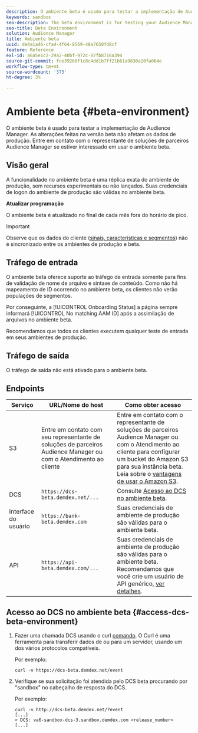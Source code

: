 ```yaml
---
description: O ambiente beta é usado para testar a implementação de Audience Manager. As alterações feitas na versão beta não afetam os dados de produção. Entre em contato com o representante de soluções de parceiros Audience Manager se estiver interessado em usar o ambiente beta.
keywords: sandbox
seo-description: The beta environment is for testing your Audience Manager implementation. Changes made in beta do not affect production data. Contact your Audience Manager Partner Solutions representative if you're interested in using the beta environment.
seo-title: Beta Environment
solution: Audience Manager
title: Ambiente beta
uuid: de4a1a46-cfa4-4f64-8569-48a7650fd8cf
feature: Reference
exl-id: a6a5e1c2-29a2-40bf-972c-87fb8716a394
source-git-commit: fce39268f1c8c4dd1b7ff21b61a9830a20fa0b4e
workflow-type: tm+mt
source-wordcount: '373'
ht-degree: 3%

---
```


# Ambiente beta {#beta-environment}

O ambiente beta é usado para testar a implementação de Audience Manager. As alterações feitas na versão beta não afetam os dados de produção. Entre em contato com o representante de soluções de parceiros Audience Manager se estiver interessado em usar o ambiente beta.

## Visão geral

A funcionalidade no ambiente beta é uma réplica exata do ambiente de produção, sem recursos experimentais ou não lançados. Suas credenciais de logon do ambiente de produção são válidas no ambiente beta.

**Atualizar programação**

O ambiente beta é atualizado no final de cada mês fora do horário de pico.

>[!IMPORTANT]
>
>Observe que os dados do cliente ([sinais, características e segmentos](https://experienceleague.adobe.com/docs/audience-manager/user-guide/reference/signal-trait-segment.html?lang=en)) não é sincronizado entre os ambientes de produção e beta.

## Tráfego de entrada

O ambiente beta oferece suporte ao tráfego de entrada somente para fins de validação de nome de arquivo e sintaxe de conteúdo. Como não há mapeamento de ID ocorrendo no ambiente beta, os clientes não verão populações de segmentos.

Por conseguinte, a [!UICONTROL Onboarding Status] a página sempre informará [!UICONTROL No matching AAM ID] após a assimilação de arquivos no ambiente beta.

Recomendamos que todos os clientes executem qualquer teste de entrada em seus ambientes de produção.

## Tráfego de saída

O tráfego de saída não está ativado para o ambiente beta.

## Endpoints

| Serviço | URL/Nome do host | Como obter acesso |
|--- |--- | --- |
| S3 | Entre em contato com seu representante de soluções de parceiros Audience Manager ou com o Atendimento ao cliente | Entre em contato com o representante de soluções de parceiros Audience Manager ou com o Atendimento ao cliente para configurar um bucket do Amazon S3 para sua instância beta. Leia sobre o [vantagens de usar o Amazon S3](../reference/amazon-s3.md). |
| DCS | `https://dcs-beta.demdex.net/...` | Consulte [Acesso ao DCS no ambiente beta](../reference/beta-environment.md#access-dcs-beta-environment). |
| Interface do usuário | `https://bank-beta.demdex.com` | Suas credenciais de ambiente de produção são válidas para o ambiente beta. |
| API | `https://api-beta.demdex.com/...` | Suas credenciais de ambiente de produção são válidas para o ambiente beta. Recomendamos que você crie um usuário de API genérico, [ver detalhes](../api/rest-api-main/aam-api-getting-started.md#requirements). |

## Acesso ao DCS no ambiente beta {#access-dcs-beta-environment}

1. Fazer uma chamada DCS usando o curl [comando](https://curl.haxx.se/docs/manpage.html). O Curl é uma ferramenta para transferir dados de ou para um servidor, usando um dos vários protocolos compatíveis.

   Por exemplo:

   `curl -v https://dcs-beta.demdex.net/event`

1. Verifique se sua solicitação foi atendida pelo DCS beta procurando por &quot;sandbox&quot; no cabeçalho de resposta do DCS.

   Por exemplo:

   ```
   curl -v http://dcs-beta.demdex.net/?event
   [...]
   < DCS: va6-sandbox-dcs-3.sandbox.demdex.com <release_number>
   [...]
   ```

<!--

1. Determine the load balancer's endpoint IP addresses.

   Run the `dig`  [command](https://en.wikipedia.org/wiki/Dig_(command)) to determine the IP address of the nearest load balancer. The `dig` command queries the Domain Name System and returns the name and IP addresses of the [!DNL Audience Manager] [!UICONTROL Data Collection Servers (DCS)].

   ```
   dig dcs-beta.demdex.net
   ...
   dcs-sandbox-1754093861.us-east-1.elb.amazonaws.com. 60 IN A 52.87.15.51
   dcs-sandbox-1754093861.us-east-1.elb.amazonaws.com. 60 IN A 50.16.150.8
   dcs-sandbox-1754093861.us-east-1.elb.amazonaws.com. 60 IN A 52.2.228.100
   ```

2. Using one of the addresses in the above table, add a static DNS entry in the [!DNL /etc/hosts] file.

   On Windows, modify [!DNL c:\WINDOWS\system32\drivers\etc\hosts].

   For example:

   [!DNL 52.87.15.51 *`samplepartner`*.demdex.net]

   >[!NOTE]
   >
   >The addresses change occasionally, so you must keep your [!DNL /etc/hosts] file up to date.

   Additionally, if you need to set up ID synchronization, you must add a similar entry for [!DNL dpm.demdex.net.]

   [!DNL 52.87.15.51 dpm.demdex.net]. 

3. Make a DCS call, using the `curl` [command](https://curl.haxx.se/docs/manpage.html). Curl is a tool to transfer data from or to a server, using one of many supported protocols.

   For example:

   [!DNL https://<domain>/event?product=camera] 

4. Verify that your request was served by the beta DCS by looking for "sandbox" in the DCS response header.

   For example:

   ```
   curl -v https://dcs-beta.demdex.net/?event
   [...]
   < DCS: va6-sandbox-dcs-3.sandbox.demdex.com <release_number>
   [...]
   ```

   -->
